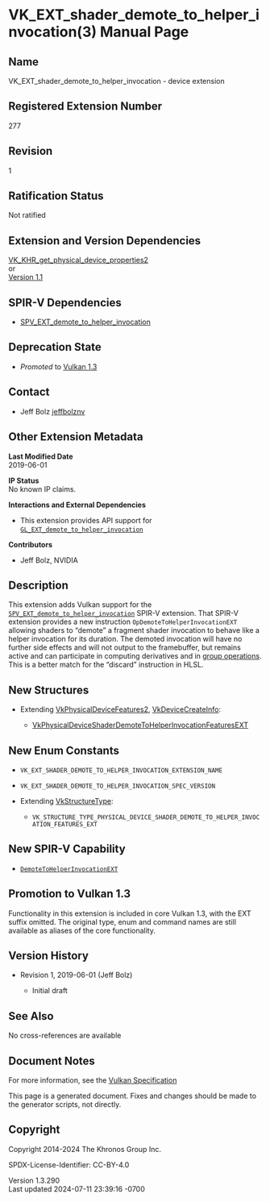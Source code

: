 # VK_EXT_shader_demote_to_helper_invocation(3) Manual Page

## Name

VK_EXT_shader_demote_to_helper_invocation - device extension



## <a href="#_registered_extension_number" class="anchor"></a>Registered Extension Number

277

## <a href="#_revision" class="anchor"></a>Revision

1

## <a href="#_ratification_status" class="anchor"></a>Ratification Status

Not ratified

## <a href="#_extension_and_version_dependencies" class="anchor"></a>Extension and Version Dependencies

[VK_KHR_get_physical_device_properties2](https://registry.khronos.org/vulkan/specs/1.3-extensions/man/html/VK_KHR_get_physical_device_properties2.html)  
or  
[Version 1.1](#versions-1.1)  

## <a href="#_spir_v_dependencies" class="anchor"></a>SPIR-V Dependencies

- [SPV_EXT_demote_to_helper_invocation](https://htmlpreview.github.io/?https://github.com/KhronosGroup/SPIRV-Registry/blob/main/extensions/EXT/SPV_EXT_demote_to_helper_invocation.html)

## <a href="#_deprecation_state" class="anchor"></a>Deprecation State

- *Promoted* to <a
  href="https://registry.khronos.org/vulkan/specs/1.3-extensions/html/vkspec.html#versions-1.3-promotions"
  target="_blank" rel="noopener">Vulkan 1.3</a>

## <a href="#_contact" class="anchor"></a>Contact

- Jeff Bolz <a
  href="https://github.com/KhronosGroup/Vulkan-Docs/issues/new?body=%5BVK_EXT_shader_demote_to_helper_invocation%5D%20@jeffbolznv%0A*Here%20describe%20the%20issue%20or%20question%20you%20have%20about%20the%20VK_EXT_shader_demote_to_helper_invocation%20extension*"
  target="_blank" rel="nofollow noopener"><em></em>jeffbolznv</a>

## <a href="#_other_extension_metadata" class="anchor"></a>Other Extension Metadata

**Last Modified Date**  
2019-06-01

**IP Status**  
No known IP claims.

**Interactions and External Dependencies**  
- This extension provides API support for
  [`GL_EXT_demote_to_helper_invocation`](https://github.com/KhronosGroup/GLSL/blob/main/extensions/ext/GLSL_EXT_demote_to_helper_invocation.txt)

**Contributors**  
- Jeff Bolz, NVIDIA

## <a href="#_description" class="anchor"></a>Description

This extension adds Vulkan support for the
[`SPV_EXT_demote_to_helper_invocation`](https://htmlpreview.github.io/?https://github.com/KhronosGroup/SPIRV-Registry/blob/main/extensions/EXT/SPV_EXT_demote_to_helper_invocation.html)
SPIR-V extension. That SPIR-V extension provides a new instruction
`OpDemoteToHelperInvocationEXT` allowing shaders to “demote” a fragment
shader invocation to behave like a helper invocation for its duration.
The demoted invocation will have no further side effects and will not
output to the framebuffer, but remains active and can participate in
computing derivatives and in <a
href="https://registry.khronos.org/vulkan/specs/1.3-extensions/html/vkspec.html#shaders-group-operations"
target="_blank" rel="noopener">group operations</a>. This is a better
match for the “discard” instruction in HLSL.

## <a href="#_new_structures" class="anchor"></a>New Structures

- Extending [VkPhysicalDeviceFeatures2](https://registry.khronos.org/vulkan/specs/1.3-extensions/man/html/VkPhysicalDeviceFeatures2.html),
  [VkDeviceCreateInfo](https://registry.khronos.org/vulkan/specs/1.3-extensions/man/html/VkDeviceCreateInfo.html):

  - [VkPhysicalDeviceShaderDemoteToHelperInvocationFeaturesEXT](https://registry.khronos.org/vulkan/specs/1.3-extensions/man/html/VkPhysicalDeviceShaderDemoteToHelperInvocationFeaturesEXT.html)

## <a href="#_new_enum_constants" class="anchor"></a>New Enum Constants

- `VK_EXT_SHADER_DEMOTE_TO_HELPER_INVOCATION_EXTENSION_NAME`

- `VK_EXT_SHADER_DEMOTE_TO_HELPER_INVOCATION_SPEC_VERSION`

- Extending [VkStructureType](https://registry.khronos.org/vulkan/specs/1.3-extensions/man/html/VkStructureType.html):

  - `VK_STRUCTURE_TYPE_PHYSICAL_DEVICE_SHADER_DEMOTE_TO_HELPER_INVOCATION_FEATURES_EXT`

## <a href="#_new_spir_v_capability" class="anchor"></a>New SPIR-V Capability

- <a
  href="https://registry.khronos.org/vulkan/specs/1.3-extensions/html/vkspec.html#spirvenv-capabilities-table-DemoteToHelperInvocationEXT"
  target="_blank"
  rel="noopener"><code>DemoteToHelperInvocationEXT</code></a>

## <a href="#_promotion_to_vulkan_1_3" class="anchor"></a>Promotion to Vulkan 1.3

Functionality in this extension is included in core Vulkan 1.3, with the
EXT suffix omitted. The original type, enum and command names are still
available as aliases of the core functionality.

## <a href="#_version_history" class="anchor"></a>Version History

- Revision 1, 2019-06-01 (Jeff Bolz)

  - Initial draft

## <a href="#_see_also" class="anchor"></a>See Also

No cross-references are available

## <a href="#_document_notes" class="anchor"></a>Document Notes

For more information, see the <a
href="https://registry.khronos.org/vulkan/specs/1.3-extensions/html/vkspec.html#VK_EXT_shader_demote_to_helper_invocation"
target="_blank" rel="noopener">Vulkan Specification</a>

This page is a generated document. Fixes and changes should be made to
the generator scripts, not directly.

## <a href="#_copyright" class="anchor"></a>Copyright

Copyright 2014-2024 The Khronos Group Inc.

SPDX-License-Identifier: CC-BY-4.0

Version 1.3.290  
Last updated 2024-07-11 23:39:16 -0700
